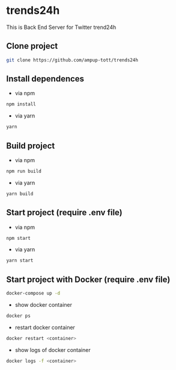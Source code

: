 # trends24h
This is Back End Server for Twitter trend24h

## Clone project
```bash
git clone https://github.com/ampup-tott/trends24h
```
## Install dependences
- via npm
```bash
npm install
```
- via yarn
```bash
yarn
```
## Build project
- via npm
```bash
npm run build
```
- via yarn
```bash
yarn build
```
## Start project (require .env file)
- via npm
```bash
npm start
```
- via yarn
```bash
yarn start
```
## Start project with Docker (require .env file)
```bash
docker-compose up -d
```
- show docker container
```bash
docker ps
```
- restart docker container
```bash
docker restart <container>
```  
- show logs of docker container
 ```bash
docker logs -f <container>
```